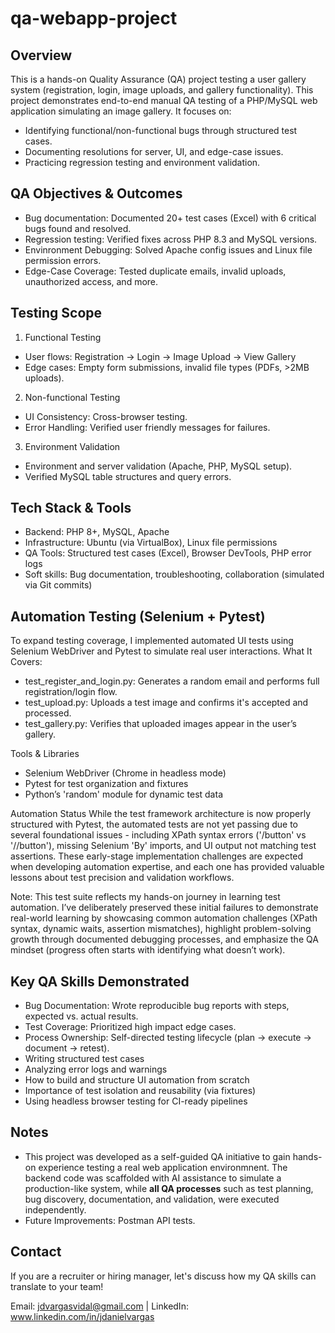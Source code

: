 # qa-webapp-project

## Overview
This is a hands-on Quality Assurance (QA) project testing a user gallery system (registration, login, image uploads, and gallery functionality). This project demonstrates end-to-end manual QA testing of a PHP/MySQL web application simulating an image gallery. It focuses on:
- Identifying functional/non-functional bugs through structured test cases.
- Documenting resolutions for server, UI, and edge-case issues.
- Practicing regression testing and environment validation.

## QA Objectives & Outcomes
- Bug documentation: Documented 20+ test cases (Excel) with 6 critical bugs found and resolved.
- Regression testing: Verified fixes across PHP 8.3 and MySQL versions.
- Envinronment Debugging: Solved Apache config issues and Linux file permission errors. 
- Edge-Case Coverage: Tested duplicate emails, invalid uploads, unauthorized access, and more.

## Testing Scope
1. Functional Testing
- User flows: Registration -> Login -> Image Upload -> View Gallery
- Edge cases: Empty form submissions, invalid file types (PDFs, >2MB uploads).
2. Non-functional Testing
- UI Consistency: Cross-browser testing.
- Error Handling: Verified user friendly messages for failures.
3. Environment Validation
- Environment and server validation (Apache, PHP, MySQL setup).
- Verified MySQL table structures and query errors. 

## Tech Stack & Tools
- Backend: PHP 8+, MySQL, Apache
- Infrastructure: Ubuntu (via VirtualBox), Linux file permissions
- QA Tools: Structured test cases (Excel), Browser DevTools, PHP error logs
- Soft skills: Bug documentation, troubleshooting, collaboration (simulated via Git commits)

## Automation Testing (Selenium + Pytest)
To expand testing coverage, I implemented automated UI tests using Selenium WebDriver and Pytest to simulate real user interactions.
What It Covers:
- test_register_and_login.py: Generates a random email and performs full registration/login flow.
- test_upload.py: Uploads a test image and confirms it's accepted and processed.
- test_gallery.py: Verifies that uploaded images appear in the user’s gallery.

Tools & Libraries
- Selenium WebDriver (Chrome in headless mode)
- Pytest for test organization and fixtures
- Python’s 'random' module for dynamic test data

Automation Status
While the test framework architecture is now properly structured with Pytest, the automated tests are not yet passing due to several foundational issues - including XPath syntax errors ('/button' vs '//button'), missing Selenium 'By' imports, and UI output not matching test assertions. These early-stage implementation challenges are expected when developing automation expertise, and each one has provided valuable lessons about test precision and validation workflows.

Note: This test suite reflects my hands-on journey in learning test automation. I’ve deliberately preserved these initial failures to demonstrate real-world learning by showcasing common automation challenges (XPath syntax, dynamic waits, assertion mismatches), highlight problem-solving growth through documented debugging processes, and emphasize the QA mindset (progress often starts with identifying what doesn’t work).

## Key QA Skills Demonstrated
- Bug Documentation: Wrote reproducible bug reports with steps, expected vs. actual results.
- Test Coverage: Prioritized high impact edge cases.
- Process Ownership: Self-directed testing lifecycle (plan -> execute -> document -> retest).
- Writing structured test cases
- Analyzing error logs and warnings
- How to build and structure UI automation from scratch
- Importance of test isolation and reusability (via fixtures)
- Using headless browser testing for CI-ready pipelines

## Notes
- This project was developed as a self-guided QA initiative to gain hands-on experience testing a real web application environmnent. The backend code was scaffolded with AI assistance to simulate a production-like system, while **all QA processes** such as test planning, bug discovery, documentation, and validation, were executed independently.
- Future Improvements: Postman API tests.

## Contact 
If you are a recruiter or hiring manager, let's discuss how my QA skills can translate to your team!

Email: jdvargasvidal@gmail.com |
LinkedIn: www.linkedin.com/in/jdanielvargas
